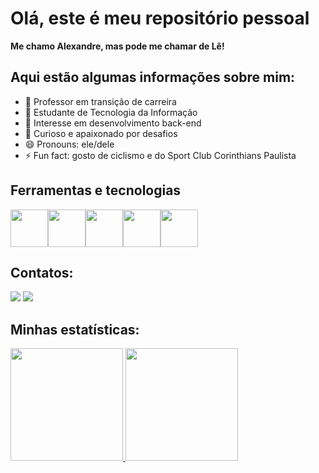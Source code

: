 # Olá, este é meu repositório pessoal

**Me chamo Alexandre, mas pode me chamar de Lê!**

## **Aqui estão algumas informações sobre mim:**

- 🔭 Professor em transição de carreira
- 🌱 Estudante de Tecnologia da Informação
- 🤔 Interesse em desenvolvimento back-end
- 🌟 Curioso e apaixonado por desafios
- 😄 Pronouns: ele/dele
- ⚡ Fun fact: gosto de ciclismo e do Sport Club Corinthians Paulista 

## Ferramentas e tecnologias

<div style="display: flex; gap: 500 px; align-items: center;">
    <img src="https://cdn.jsdelivr.net/gh/devicons/devicon@latest/icons/java/java-original-wordmark.svg" width="60" height="60" />
    <img src="https://cdn.jsdelivr.net/gh/devicons/devicon@latest/icons/spring/spring-original-wordmark.svg" width="60" height="60" />
    <img src="https://cdn.jsdelivr.net/gh/devicons/devicon@latest/icons/git/git-original-wordmark.svg" width="60" height="60" />
    <img src="https://cdn.jsdelivr.net/gh/devicons/devicon@latest/icons/postgresql/postgresql-original-wordmark.svg" width="60" height="60"/>
    <img src="https://cdn.jsdelivr.net/gh/devicons/devicon@latest/icons/mysql/mysql-original-wordmark.svg" width="60" height="60"/>  
</div>

        


## Contatos:

<div>
<a href = "mailto:alexandreluizadriano@gmail.com"><img loading="lazy" src="https://img.shields.io/badge/Gmail-D14836?style=for-the-badge&logo=gmail&logoColor=white" target="_blank"></a>
<a href="https://www.linkedin.com/in/alexandre-adriano-3bb729346/" target="_blank"><img loading="lazy" src="https://img.shields.io/badge/-LinkedIn-%230077B5?style=for-the-badge&logo=linkedin&logoColor=white" target="_blank"></a>   
</div>


## Minhas estatísticas:

<div>
<a href="https://github.com/eglito">
<img loading="lazy" height="180em" src="https://github-readme-stats.vercel.app/api/top-langs/?username=eglito&layout=compact&langs_count=7&theme=dracula"/>
<img loading="lazy" height="180em" src="https://github-readme-stats.vercel.app/api?username=eglito&show_icons=true&theme=dracula&include_all_commits=true&count_private=true"/>
</div>

